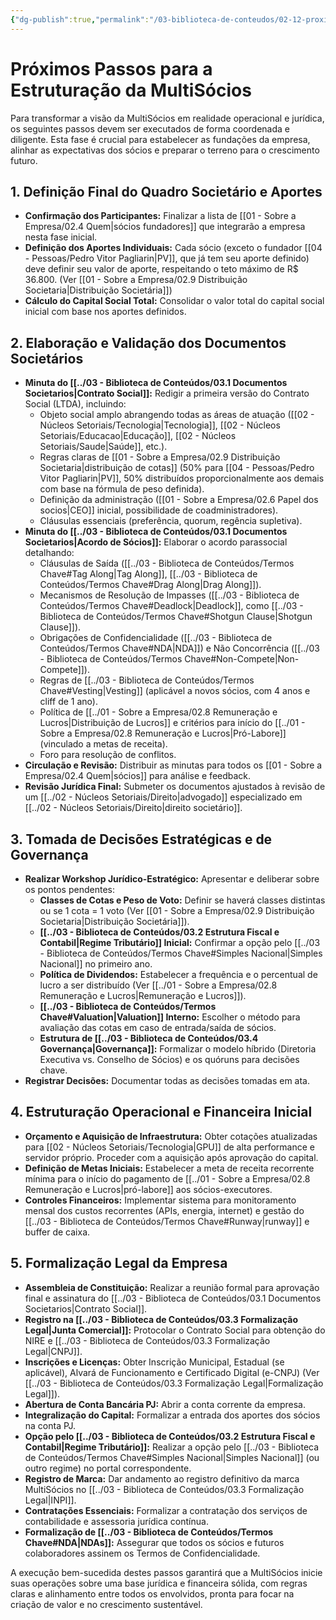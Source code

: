 ```yaml
---
{"dg-publish":true,"permalink":"/03-biblioteca-de-conteudos/02-12-proximos-passos/","tags":["planning","strategy","legal","finance","next-steps","roadmap","operations"]}
---
```


# Próximos Passos para a Estruturação da MultiSócios

Para transformar a visão da MultiSócios em realidade operacional e jurídica, os seguintes passos devem ser executados de forma coordenada e diligente. Esta fase é crucial para estabelecer as fundações da empresa, alinhar as expectativas dos sócios e preparar o terreno para o crescimento futuro.

## 1. Definição Final do Quadro Societário e Aportes

*   **Confirmação dos Participantes:** Finalizar a lista de [[01 - Sobre a Empresa/02.4 Quem\|sócios fundadores]] que integrarão a empresa nesta fase inicial.
*   **Definição dos Aportes Individuais:** Cada sócio (exceto o fundador [[04 - Pessoas/Pedro Vitor Pagliarin\|PV]], que já tem seu aporte definido) deve definir seu valor de aporte, respeitando o teto máximo de R$ 36.800. (Ver [[01 - Sobre a Empresa/02.9 Distribuição Societaria\|Distribuição Societária]])
*   **Cálculo do Capital Social Total:** Consolidar o valor total do capital social inicial com base nos aportes definidos.

## 2. Elaboração e Validação dos Documentos Societários

*   **Minuta do [[../03 - Biblioteca de Conteúdos/03.1 Documentos Societarios\|Contrato Social]]:** Redigir a primeira versão do Contrato Social (LTDA), incluindo:
    *   Objeto social amplo abrangendo todas as áreas de atuação ([[02 - Núcleos Setoriais/Tecnologia\|Tecnologia]], [[02 - Núcleos Setoriais/Educacao\|Educação]], [[02 - Núcleos Setoriais/Saude\|Saúde]], etc.).
    *   Regras claras de [[01 - Sobre a Empresa/02.9 Distribuição Societaria\|distribuição de cotas]] (50% para [[04 - Pessoas/Pedro Vitor Pagliarin\|PV]], 50% distribuídos proporcionalmente aos demais com base na fórmula de peso definida).
    *   Definição da administração ([[01 - Sobre a Empresa/02.6 Papel dos socios\|CEO]] inicial, possibilidade de coadministradores).
    *   Cláusulas essenciais (preferência, quorum, regência supletiva).
*   **Minuta do [[../03 - Biblioteca de Conteúdos/03.1 Documentos Societarios\|Acordo de Sócios]]:** Elaborar o acordo parassocial detalhando:
    *   Cláusulas de Saída ([[../03 - Biblioteca de Conteúdos/Termos Chave#Tag Along\|Tag Along]], [[../03 - Biblioteca de Conteúdos/Termos Chave#Drag Along\|Drag Along]]).
    *   Mecanismos de Resolução de Impasses ([[../03 - Biblioteca de Conteúdos/Termos Chave#Deadlock\|Deadlock]], como [[../03 - Biblioteca de Conteúdos/Termos Chave#Shotgun Clause\|Shotgun Clause]]).
    *   Obrigações de Confidencialidade ([[../03 - Biblioteca de Conteúdos/Termos Chave#NDA\|NDA]]) e Não Concorrência ([[../03 - Biblioteca de Conteúdos/Termos Chave#Non-Compete\|Non-Compete]]).
    *   Regras de [[../03 - Biblioteca de Conteúdos/Termos Chave#Vesting\|Vesting]] (aplicável a novos sócios, com 4 anos e cliff de 1 ano).
    *   Política de [[../01 - Sobre a Empresa/02.8 Remuneração e Lucros\|Distribuição de Lucros]] e critérios para início do [[../01 - Sobre a Empresa/02.8 Remuneração e Lucros\|Pró-Labore]] (vinculado a metas de receita).
    *   Foro para resolução de conflitos.
*   **Circulação e Revisão:** Distribuir as minutas para todos os [[01 - Sobre a Empresa/02.4 Quem\|sócios]] para análise e feedback.
*   **Revisão Jurídica Final:** Submeter os documentos ajustados à revisão de um [[../02 - Núcleos Setoriais/Direito\|advogado]] especializado em [[../02 - Núcleos Setoriais/Direito\|direito societário]].

## 3. Tomada de Decisões Estratégicas e de Governança

*   **Realizar Workshop Jurídico-Estratégico:** Apresentar e deliberar sobre os pontos pendentes:
    *   **Classes de Cotas e Peso de Voto:** Definir se haverá classes distintas ou se 1 cota = 1 voto (Ver [[01 - Sobre a Empresa/02.9 Distribuição Societaria\|Distribuição Societária]]).
    *   **[[../03 - Biblioteca de Conteúdos/03.2 Estrutura Fiscal e Contabil\|Regime Tributário]] Inicial:** Confirmar a opção pelo [[../03 - Biblioteca de Conteúdos/Termos Chave#Simples Nacional\|Simples Nacional]] no primeiro ano.
    *   **Política de Dividendos:** Estabelecer a frequência e o percentual de lucro a ser distribuído (Ver [[../01 - Sobre a Empresa/02.8 Remuneração e Lucros\|Remuneração e Lucros]]).
    *   **[[../03 - Biblioteca de Conteúdos/Termos Chave#Valuation\|Valuation]] Interno:** Escolher o método para avaliação das cotas em caso de entrada/saída de sócios.
    *   **Estrutura de [[../03 - Biblioteca de Conteúdos/03.4 Governança\|Governança]]:** Formalizar o modelo híbrido (Diretoria Executiva vs. Conselho de Sócios) e os quóruns para decisões chave.
*   **Registrar Decisões:** Documentar todas as decisões tomadas em ata.

## 4. Estruturação Operacional e Financeira Inicial

*   **Orçamento e Aquisição de Infraestrutura:** Obter cotações atualizadas para [[02 - Núcleos Setoriais/Tecnologia\|GPU]] de alta performance e servidor próprio. Proceder com a aquisição após aprovação do capital.
*   **Definição de Metas Iniciais:** Estabelecer a meta de receita recorrente mínima para o início do pagamento de [[../01 - Sobre a Empresa/02.8 Remuneração e Lucros\|pró-labore]] aos sócios-executores.
*   **Controles Financeiros:** Implementar sistema para monitoramento mensal dos custos recorrentes (APIs, energia, internet) e gestão do [[../03 - Biblioteca de Conteúdos/Termos Chave#Runway\|runway]] e buffer de caixa.

## 5. Formalização Legal da Empresa

*   **Assembleia de Constituição:** Realizar a reunião formal para aprovação final e assinatura do [[../03 - Biblioteca de Conteúdos/03.1 Documentos Societarios\|Contrato Social]].
*   **Registro na [[../03 - Biblioteca de Conteúdos/03.3 Formalização Legal\|Junta Comercial]]:** Protocolar o Contrato Social para obtenção do NIRE e [[../03 - Biblioteca de Conteúdos/03.3 Formalização Legal\|CNPJ]].
*   **Inscrições e Licenças:** Obter Inscrição Municipal, Estadual (se aplicável), Alvará de Funcionamento e Certificado Digital (e-CNPJ) (Ver [[../03 - Biblioteca de Conteúdos/03.3 Formalização Legal\|Formalização Legal]]).
*   **Abertura de Conta Bancária PJ:** Abrir a conta corrente da empresa.
*   **Integralização do Capital:** Formalizar a entrada dos aportes dos sócios na conta PJ.
*   **Opção pelo [[../03 - Biblioteca de Conteúdos/03.2 Estrutura Fiscal e Contabil\|Regime Tributário]]:** Realizar a opção pelo [[../03 - Biblioteca de Conteúdos/Termos Chave#Simples Nacional\|Simples Nacional]] (ou outro regime) no portal correspondente.
*   **Registro de Marca:** Dar andamento ao registro definitivo da marca MultiSócios no [[../03 - Biblioteca de Conteúdos/03.3 Formalização Legal\|INPI]].
*   **Contratações Essenciais:** Formalizar a contratação dos serviços de contabilidade e assessoria jurídica contínua.
*   **Formalização de [[../03 - Biblioteca de Conteúdos/Termos Chave#NDA\|NDAs]]:** Assegurar que todos os sócios e futuros colaboradores assinem os Termos de Confidencialidade.

A execução bem-sucedida destes passos garantirá que a MultiSócios inicie suas operações sobre uma base jurídica e financeira sólida, com regras claras e alinhamento entre todos os envolvidos, pronta para focar na criação de valor e no crescimento sustentável.